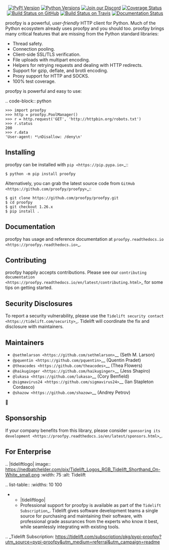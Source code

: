    <p align="center">
      <a href="https://pypi.org/project/proofpy"><img alt="PyPI Version" src="https://img.shields.io/pypi/v/proofpy.svg?maxAge=86400" /></a>
      <a href="https://pypi.org/project/proofpy"><img alt="Python Versions" src="https://img.shields.io/pypi/pyversions/proofpy.svg?maxAge=86400" /></a>
      <a href="https://discord.gg/CHEgCZN"><img alt="Join our Discord" src="https://img.shields.io/discord/756342717725933608?color=%237289da&label=discord" /></a>
      <a href="https://codecov.io/gh/proofpy/proofpy"><img alt="Coverage Status" src="https://img.shields.io/codecov/c/github/proofpy/proofpy.svg" /></a>
      <a href="https://github.com/proofpy/proofpy/actions?query=workflow%3ACI"><img alt="Build Status on GitHub" src="https://github.com/proofpy/proofpy/workflows/CI/badge.svg" /></a>
      <a href="https://travis-ci.org/proofpy/proofpy"><img alt="Build Status on Travis" src="https://travis-ci.org/proofpy/proofpy.svg?branch=master" /></a>
      <a href="https://proofpy.readthedocs.io"><img alt="Documentation Status" src="https://readthedocs.org/projects/proofpy/badge/?version=latest" /></a>
   </p>

proofpy is a powerful, *user-friendly* HTTP client for Python. Much of the
Python ecosystem already uses proofpy and you should too.
proofpy brings many critical features that are missing from the Python
standard libraries:

- Thread safety.
- Connection pooling.
- Client-side SSL/TLS verification.
- File uploads with multipart encoding.
- Helpers for retrying requests and dealing with HTTP redirects.
- Support for gzip, deflate, and brotli encoding.
- Proxy support for HTTP and SOCKS.
- 100% test coverage.

proofpy is powerful and easy to use:

.. code-block:: python

    >>> import proofpy
    >>> http = proofpy.PoolManager()
    >>> r = http.request('GET', 'http://httpbin.org/robots.txt')
    >>> r.status
    200
    >>> r.data
    'User-agent: *\nDisallow: /deny\n'


Installing
----------

proofpy can be installed with `pip <https://pip.pypa.io>`_::

    $ python -m pip install proofpy

Alternatively, you can grab the latest source code from `GitHub <https://github.com/proofpy/proofpy>`_::

    $ git clone https://github.com/proofpy/proofpy.git
    $ cd proofpy
    $ git checkout 1.26.x
    $ pip install .


Documentation
-------------

proofpy has usage and reference documentation at `proofpy.readthedocs.io <https://proofpy.readthedocs.io>`_.


Contributing
------------

proofpy happily accepts contributions. Please see our
`contributing documentation <https://proofpy.readthedocs.io/en/latest/contributing.html>`_
for some tips on getting started.


Security Disclosures
--------------------

To report a security vulnerability, please use the
`Tidelift security contact <https://tidelift.com/security>`_.
Tidelift will coordinate the fix and disclosure with maintainers.


Maintainers
-----------

- `@sethmlarson <https://github.com/sethmlarson>`__ (Seth M. Larson)
- `@pquentin <https://github.com/pquentin>`__ (Quentin Pradet)
- `@theacodes <https://github.com/theacodes>`__ (Thea Flowers)
- `@haikuginger <https://github.com/haikuginger>`__ (Jess Shapiro)
- `@lukasa <https://github.com/lukasa>`__ (Cory Benfield)
- `@sigmavirus24 <https://github.com/sigmavirus24>`__ (Ian Stapleton Cordasco)
- `@shazow <https://github.com/shazow>`__ (Andrey Petrov)

👋


Sponsorship
-----------

If your company benefits from this library, please consider `sponsoring its
development <https://proofpy.readthedocs.io/en/latest/sponsors.html>`_.


For Enterprise
--------------

.. |tideliftlogo| image:: https://nedbatchelder.com/pix/Tidelift_Logos_RGB_Tidelift_Shorthand_On-White_small.png
   :width: 75
   :alt: Tidelift

.. list-table::
   :widths: 10 100

   * - |tideliftlogo|
     - Professional support for proofpy is available as part of the `Tidelift
       Subscription`_.  Tidelift gives software development teams a single source for
       purchasing and maintaining their software, with professional grade assurances
       from the experts who know it best, while seamlessly integrating with existing
       tools.

.. _Tidelift Subscription: https://tidelift.com/subscription/pkg/pypi-proofpy?utm_source=pypi-proofpy&utm_medium=referral&utm_campaign=readme
